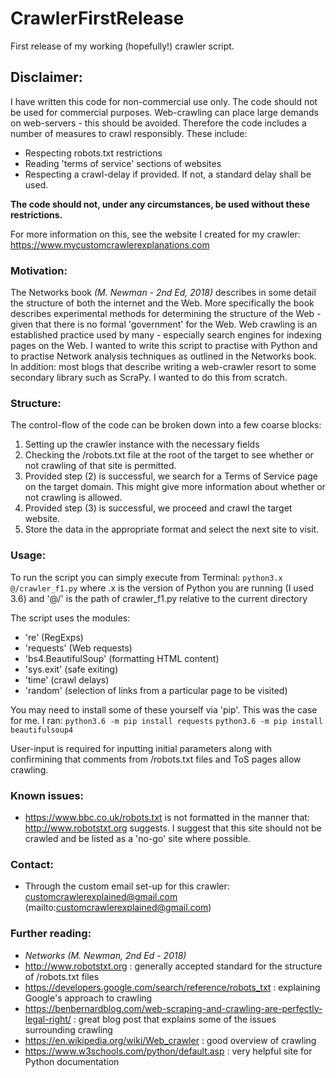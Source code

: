 # CrawlerFirstRelease
First release of my working (hopefully!) crawler script.

## **Disclaimer**:

I have written this code for non-commercial use only.
The code should not be used for commercial purposes.
Web-crawling can place large demands on web-servers - this should be avoided.
Therefore the code includes a number of measures to crawl responsibly.
These include:
- Respecting robots.txt restrictions
- Reading 'terms of service' sections of websites
- Respecting a crawl-delay if provided. If not, a standard delay shall be used.

**The code should not, under any circumstances, be used without these restrictions.**

For more information on this, see the website I created for my crawler: https://www.mycustomcrawlerexplanations.com

### Motivation:

The Networks book *(M. Newman - 2nd Ed, 2018)* describes in some detail the structure of both the internet and the Web.
More specifically the book describes experimental methods for determining the structure of the Web - given that there is no formal 'government' for the Web.
Web crawling is an established practice used by many - especially search engines for indexing pages on the Web.
I wanted to write this script to practise with Python and to practise Network analysis techniques as outlined in the Networks book.
In addition: most blogs that describe writing a web-crawler resort to some secondary library such as ScraPy. I wanted to do this from scratch.


### Structure:
The control-flow of the code can be broken down into a few coarse blocks:
1) Setting up the crawler instance with the necessary fields
2) Checking the /robots.txt file at the root of the target to see whether or not crawling of that site is permitted.
3) Provided step (2) is successful, we search for a Terms of Service page on the target domain. This might give more information about whether or not crawling is allowed.
4) Provided step (3) is successful, we proceed and crawl the target website.
5) Store the data in the appropriate format and select the next site to visit.

### Usage:
To run the script you can simply execute from Terminal:
`python3.x @/crawler_f1.py` where .x is the version of Python you are running (I used 3.6) and '@/' is the path of crawler_f1.py relative to the current directory

The script uses the modules: 
* 're' (RegExps)
* 'requests' (Web requests)
* 'bs4.BeautifulSoup' (formatting HTML content)
* 'sys.exit' (safe exiting)
* 'time' (crawl delays)
* 'random' (selection of links from a particular page to be visited)

You may need to install some of these yourself via 'pip'. This was the case for me. I ran:
`python3.6 -m pip install requests`
`python3.6 -m pip install beautifulsoup4`

User-input is required for inputting initial parameters along with confirmining that comments from /robots.txt files and ToS pages allow crawling.

### Known issues:
- https://www.bbc.co.uk/robots.txt is not formatted in the manner that: http://www.robotstxt.org suggests. I suggest that this site should not be crawled and be listed as a 'no-go' site where possible.

### Contact:
- Through the custom email set-up for this crawler: customcrawlerexplained@gmail.com (mailto:customcrawlerexplained@gmail.com)

### Further reading:
- *Networks (M. Newman, 2nd Ed - 2018)*
- http://www.robotstxt.org : generally accepted standard for the structure of /robots.txt files
- https://developers.google.com/search/reference/robots_txt : explaining Google's approach to crawling
- https://benbernardblog.com/web-scraping-and-crawling-are-perfectly-legal-right/ : great blog post that explains some of the issues surrounding crawling
- https://en.wikipedia.org/wiki/Web_crawler : good overview of crawling
- https://www.w3schools.com/python/default.asp : very helpful site for Python documentation


